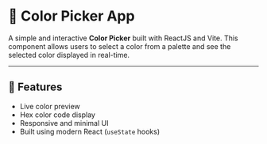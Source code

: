 # 🎨 Color Picker App

A simple and interactive **Color Picker** built with ReactJS and Vite. This component allows users to select a color from a palette and see the selected color displayed in real-time.

---

## 🚀 Features

- Live color preview
- Hex color code display
- Responsive and minimal UI
- Built using modern React (`useState` hooks)


